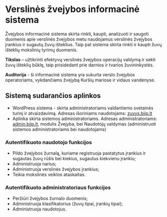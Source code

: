 # Verslinės žvejybos informacinė sistema
Žvejybos informacinė sistema skirta rinkti, kaupti, analizuoti ir saugoti duomenis apie verslinės žvejybos metu naudojamus verslinės žvejybos įrankius ir sugautų žuvų išteklius. Taip pat sistema skirta rinkti ir kaupti žuvų išteklių mokslinių tyrimų duomenis.

**Tikslas** – užtikrinti efektyvų verslinės žvejybos operacijų valdymą ir sekti žuvų išteklių būklę, taip prisidedant prie darnios ir tvarios žuvininkystės.

**Auditorija** - ši informacinė sistema yra sukurta verslo žvejybos operatoriams, vykdančiams žvejybą Kuršių mariose ir vidaus vandenyse.
## Sistemą sudarančios aplinkos

- WordPress sistema - skirta administratoriams valdantiems svetainės turinį ir atvaizdavimą. Adresas išoriniams naudotojams: [zuvys.biip.lt](https://zuvys.biip.lt)
- Aplinka skirta sistemos administratoriams. Adresas administratoriams: [admin.biip.lt](https://admin.biip.lt), modulis Žvejyba, bei Naudotojų valdymas (administruoti sistemos administratoriams bei naudotojams)

### Autentifikuoto naudotojo funkcijos

- Pildo žvejybos žurnalą, kuriame registruoja pastatytus įrankius ir sugautas žuvų rūšis bei kiekius, sugautus kiekvienu įrankiu;
- Administruoja narius;
- Administruoja verslinės žvejybos įrankius;
- Teikia mokslinės veiklos ataskaitas.

### Autentifikuoto administratoriaus funkcijos

- Peržiūri žvejybos žurnalo duomenis;
- Administruoja klasifikatorius (žuvų tipai, įrankių tipai);
- Administruoja naudotojus.
